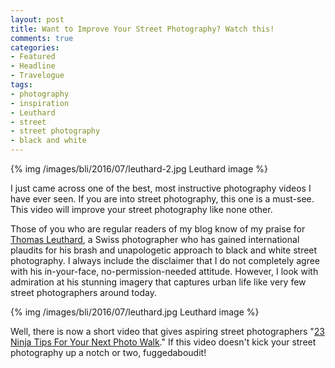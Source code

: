 ```yaml
---
layout: post
title: Want to Improve Your Street Photography? Watch this!
comments: true
categories:
- Featured
- Headline
- Travelogue
tags:
- photography
- inspiration
- Leuthard
- street
- street photography
- black and white
---
```


{% img /images/bli/2016/07/leuthard-2.jpg Leuthard image %}


I just came across one of the best, most instructive photography videos I have ever seen. If you are into street photography, this one is a must-see. This video will improve your street photography like none other. 

<!--more-->

Those of you who are regular readers of my blog know of my praise for [Thomas Leuthard](http://thomas.leuthard.photography/), a Swiss photographer who has gained international plaudits for his brash and unapologetic approach to black and white street photography. I always include the disclaimer that I do not completely agree with his in-your-face, no-permission-needed attitude. However, I look with admiration at his stunning imagery that captures urban life like very few street photographers around today. 

{% img /images/bli/2016/07/leuthard.jpg Leuthard image %}

Well, there is now a short video that gives aspiring street photographers "[23 Ninja Tips For Your Next Photo Walk](http://petapixel.com/2016/05/24/23-ninja-tips-street-photography/?__scoop_post=ca38da20-21cb-11e6-f7d5-f01fafd7b417&__scoop_topic=5056541#__scoop_post=ca38da20-21cb-11e6-f7d5-f01fafd7b417&__scoop_topic=5056541)." If this video doesn't kick your street photography up a notch or two, fuggedaboudit!

